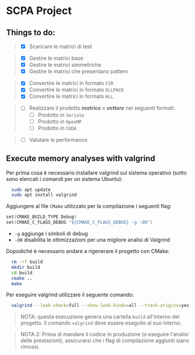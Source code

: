 # SCPA Project

## Things to do:

> - [x] Scaricare le matrici di test

> - [x] Gestire le matrici base
> - [x] Gestire le matrici simmetriche
> - [x] Gestire le matrici che presentano pattern

> - [x] Convertire le matrici in formato ```CSR```
> - [x] Convertire le matrici in formato ```ELLPACK```
> - [x] Convertire le matrici in formato ```HLL```

> - [ ] Realizzare il prodotto _**matrice**_ x _**vettore**_ nei seguenti formati:
>   - [ ] Prodotto in ```Seriale```
>   - [ ] Prodotto in ```OpenMP```
>   - [ ] Prodotto in ```CUDA```

> - [ ] Valutare le performance

## Execute memory analyses with valgrind

Per prima cosa è necessario installare valgrind sul sistema operativo (sotto sono elencati i comandi per un sistema Ubuntu):
```sh
  sudo apt update
  sudo apt install valgrind
```

Aggiungere al file `CMake` utilizzato per la compilazione i seguenti flag:
```c
set(CMAKE_BUILD_TYPE Debug)
set(CMAKE_C_FLAGS_DEBUG "${CMAKE_C_FLAGS_DEBUG} -g -O0")
```
- `-g` aggiunge i simboli di debug
- `-O0` disabilita le ottimizzazioni per una migliore analisi di Valgrind

Dopodiché è necessario andare a rigenerare il progetto con CMake:
```sh
  rm -rf build
  mkdir build
  cd build
  cmake ..
  make
```

Per eseguire valgrind utilizzare il seguente comando:
```sh
  valgrind --leak-check=full --show-leak-kinds=all --track-origins=yes --verbose ./SCPA
```

> NOTA: questa esecuzione genera una cartella `build` all'interno del progetto. Il comando `valgrind` deve essere eseguito al suo interno.

> NOTA 2: Prima di mandare il codice in produzione (o eseguire l'analisi delle prestazioni), assicurarsi che i flag di compilazione aggiunti siano rimossi.